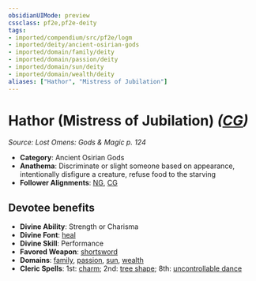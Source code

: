 ```yaml
---
obsidianUIMode: preview
cssclass: pf2e,pf2e-deity
tags:
- imported/compendium/src/pf2e/logm
- imported/deity/ancient-osirian-gods
- imported/domain/family/deity
- imported/domain/passion/deity
- imported/domain/sun/deity
- imported/domain/wealth/deity
aliases: ["Hathor", "Mistress of Jubilation"]
---
```

# Hathor (Mistress of Jubilation) *([CG](chaotic-good-b1.md))*  
*Source: Lost Omens: Gods & Magic p. 124*  

- **Category**: Ancient Osirian Gods
- **Anathema**: Discriminate or slight someone based on appearance, intentionally disfigure a creature, refuse food to the starving
- **Follower Alignments**: [NG](neutral-good-b1.md), [CG](chaotic-good-b1.md)

## Devotee benefits

- **Divine Ability**: Strength or Charisma
- **Divine Font**: [heal](../../spells/heal.md)
- **Divine Skill**: Performance
- **Favored Weapon**: [shortsword](../../equipment/items/shortsword.md)
- **Domains**: [family](../domains.md#Family), [passion](../domains.md#Passion), [sun](../domains.md#Sun), [wealth](../domains.md#Wealth)
- **Cleric Spells**: 1st: [charm](../../spells/charm.md); 2nd: [tree shape](../../spells/tree-shape.md); 8th: [uncontrollable dance](../../spells/uncontrollable-dance.md)